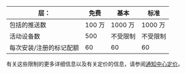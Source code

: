 
| 层： | 免费 | 基本 | 标准 |
|----|----|----|----|
| 包括的推送数 | 100 万 | 1000 万 | 1000 万 |
| 活动设备数 | 500 | 不受限制 | 不受限制 |
| 每次安装/注册的标记配额 | 60 | 60 | 60 |



有关这些限制的更多详细信息以及有关定价的信息，请参阅[通知中心定价](/pricing/details/notification-hubs/)。

<!---HONumber=Mooncake_0815_2016-->